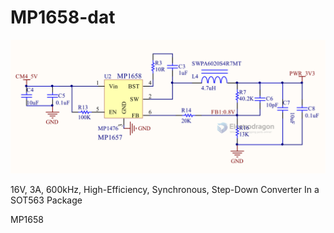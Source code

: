 
# MP1658-dat

![](2023-11-30-15-58-15.png)

16V, 3A, 600kHz, High-Efficiency, Synchronous, Step-Down Converter In a SOT563 Package

MP1658